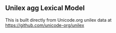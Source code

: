 Unilex agg Lexical Model
----------------------

This is built directly from Unicode.org unilex data at
https://github.com/unicode-org/unilex

